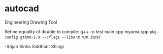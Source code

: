 # autocad
Engineering Drawing Tool

Refine equality of double
to compile:
g++ -o test main.cpp myarea.cpp `pkg-config gtkmm-3.0 --cflags --libs`
to run 
./test

-Srijan Sinha
Siddhant Shingi

